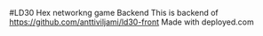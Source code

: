 #LD30 Hex networkng game Backend
This is backend of https://github.com/anttiviljami/ld30-front
Made with deployed.com

